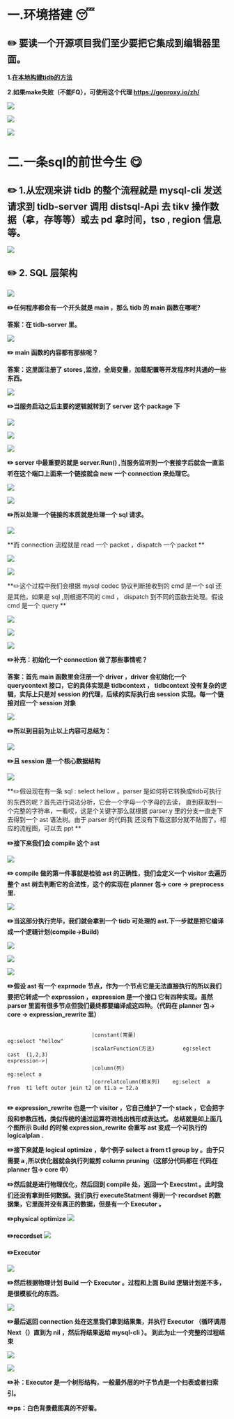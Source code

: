# 一.环境搭建 :sleeping:
    
## :pencil2: 要读一个开源项目我们至少要把它集成到编辑器里面。
     
**1.[在本地构建tidb的方法 ](https://github.com/pingcap/tidb/blob/master/CONTRIBUTING.md)**
    
**2.如果make失败（不能FQ），可使用这个代理  https://goproxy.io/zh/**
    
![](tidb1-1.png)

![](tidb27.png)

![](tidb26.png)

# 二.一条sql的前世今生  :yum:

## :pencil2: 1.从宏观来讲 tidb 的整个流程就是 mysql-cli 发送请求到 tidb-server 调用 distsql-Api 去 tikv 操作数据（拿，存等等）或去 pd 拿时间，tso , region 信息等。
          
![](tidb-architecture.png)

## :pencil2: 2. SQL 层架构
    
![](tidb-sql-layer.png)

**:pencil2:任何程序都会有一个开头就是 main ，那么 tidb 的 main 函数在哪呢?**
    
**答案：在 tidb-server 里。**
    
![](tidb-main.png)
    
**:pencil2: main 函数的内容都有那些呢？**
    
**答案：这里面注册了 stores ,监控，全局变量，加载配置等开发程序时共通的一些东西。**
    
![](tidb1.png)

**:pencil2:当服务启动之后主要的逻辑就转到了 server 这个 package 下**
    
![](tidb2.png)   

![](tidb3.png)   

![](tidb-server.png)

**:pencil2: server 中最重要的就是 server.Run() ,当服务监听到一个套接字后就会一直监听在这个端口上面来一个链接就会 new 一个 connection 来处理它。**
    
![](tidb4.png)

![](tidb5.png)   

**:pencil2:所以处理一个链接的本质就是处理一个 sql 请求。**
    
![](tidb7.png)   

**而 connection 流程就是 read 一个 packet ，dispatch 一个 packet **
    
![](tidb8.png)

![](tidb9.png)   

**:pencil2:这个过程中我们会根据 mysql codec 协议判断接收到的 cmd 是一个 sql 还是其他，如果是 sql ,则根据不同的 cmd ，
 dispatch 到不同的函数去处理。假设 cmd 是一个 query **
    
![](tidb-cmd.png)   

![](tidb-cmd1.png)   

![](tidb15.png)   

**:pencil2:补充：初始化一个 connection 做了那些事情呢？**
    
**答案：首先 main 函数里会注册一个 driver ，driver 会初始化一个 querycontext 接口，它的具体实现是 tidbcontext ，
 tidbcontext 没有复杂的逻辑，实际上只是对 session 的代理，后续的实际执行由 session 实现。每一个链接对应一个
 session 对象**
    
![](tidbcontext.png)   

**:pencil2:所以到目前为止以上内容可总结为：**
    
![](tidb34.png) 

**:pencil2:且 session 是一个核心数据结构**
   
![](tidb-session.png) 
 
**:pencil2:假设现在有一条 sql : select  hellow 。parser 是如何将它转换成tidb可执行的东西的呢？首先进行词法分析，它会一个字母一个字母的去读，
直到获取到一个完整的字符串，一看哎，这是个关键字那么就根据 parser.y 里的分支一直走下去得到一个 ast 语法树。由于 parser 的代码我
还没有下载这部分就不贴图了。相应的流程图，可以去 ppt **
    
**:pencil2:接下来我们会 compile 这个 ast**
    
![](tidb21.png) 

**:pencil2: compile 做的第一件事就是检验 ast 的正确性，我们会定义一个 visitor 去遍历整个 ast 树去判断它的合法性，这个的实现在
 planner 包-> core -> preprocess 里.**
    
![](tidb22.png) 
    
**:pencil2:当这部分执行完毕，我们就会拿到一个 tidb 可处理的 ast.下一步就是把它编译成一个逻辑计划(compile->Build)**
    
![](tidb23.png) 

![](tidb24.png)

![](tidb25.png) 

**:pencil2:假设 ast 有一个 exprnode 节点，作为一个节点它是无法直接执行的所以我们要把它转成一个 expression ，expression 是一个接口
它有四种实现。虽然 parser 里面有很多节点但我们最终都要编译成这四种。（代码在 planner 包-> core -> expression_rewrite 里）**

```

                           |constant(常量)                     eg:select "hellow"
                           |scalarFunction(方法)         eg:select  cast  (1,2,3)
expression->|
                           |column(列)                             eg:select a
                           |correlatcolumn(相关列)    eg:select  a  from  t1 left outer join t2 on t1.a = t2.a 
                           
```

**:pencil2: expression_rewrite 也是一个 visitor ，它自己维护了一个 stack ，它会把字段和参数压栈，类似传统的通过运算符进栈出栈形成表达式。
总结就是如上面几个图所示 Build 的时候 expression_rewrite 会重写 ast 变成一个可执行的 logicalplan .**
    
**:pencil2:接下来就是 logical  optimize ，举个例子  select a from t1 group by 。由于只需要 a ,所以优化器就会执行列裁剪  column pruning（这部分代码都在
代码在 planner 包-> core 中）**
    
**:pencil2:然后就是进行物理优化，然后回到 compile 处，返回一个 Execstmt 。此时我们还没有拿到任何数据。我们执行 executeStatment 得到一个
 recordset 的数据集，它里面并没有真正的数据，但是有一个 Executor 。**
 
**:pencil2:physical optimize**
![](tidb28.png) 

**:pencil2:recordset**
![](tidb29.png) 

**:pencil2:Executor**

![](tidb30.png) 
   
**:pencil2:然后根据物理计划 Build 一个 Executor 。过程和上面 Build 逻辑计划差不多，是很模板化的东西。**
     
![](tidb31.png) 
    
**:pencil2:最后返回 connection 处在这里我们拿到结果集，并执行 Executor （循环调用 Next（）直到为 nil ，然后将结果返给 mysql-cli ）。
到此为止一个完整的过程结束**
    
![](tidb32.png) 

![](tidb33.png) 

**:pencil2:补：Executor 是一个树形结构，一般最外层的叶子节点是一个扫表或者扫索引。**

**:pencil2:ps：白色背景截图真的不好看。**



    
                               


    
    
    


